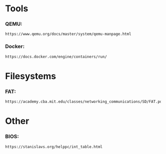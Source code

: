 # Tools
### QEMU:
    https://www.qemu.org/docs/master/system/qemu-manpage.html

### Docker:
    https://docs.docker.com/engine/containers/run/


# Filesystems
### FAT:
    https://academy.cba.mit.edu/classes/networking_communications/SD/FAT.pdf


# Other
### BIOS:
    https://stanislavs.org/helppc/int_table.html



